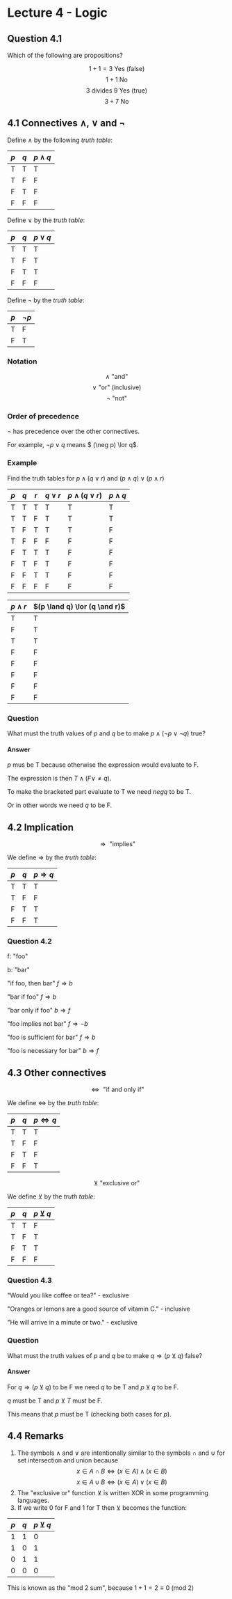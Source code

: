 # Lecture 4 - Logic

## Question 4.1

Which of the following are propositions?

$$1 + 1 = 3 \text { Yes } \text{ (false) }$$
$$1 + 1 \text { No}$$
$$3 \text { divides } 9 \text{ Yes } \text{ (true)}$$
$$3 \div 7 \text { No}$$

## 4.1 Connectives ∧, ∨ and ¬

Define $\land$ by the following _truth table_:

| $p$ | $q$ | $p \land q$ |
|-----|-----|-------------|
|  T  |  T  |     T       |
|  T  |  F  |     F       |
|  F  |  T  |     F       |
|  F  |  F  |     F       |

Define $\lor$ by the _truth table_:

| $p$ | $q$ | $p \lor q$ |
|-----|-----|------------|
|  T  |  T  |     T      |
|  T  |  F  |     T      |
|  F  |  T  |     T      |
|  F  |  F  |     F      |

Define $\neg$ by the _truth table_:

| $p$ | $\neg p$ |
|-----|----------|
|  T  |  F       |
|  F  |  T       |

### Notation

$$\land \text { "and" }$$
$$\lor \text { "or" (inclusive) }$$
$$\neg \text { "not" }$$

### Order of precedence

$\neg$ has precedence over the other connectives.

For example, $\neg p \lor q$ means $ (\neg p) \lor q$.

### Example

Find the truth tables for $p \land (q \lor r)$ and $(p \land q) \lor (p \land
r)$

| $p$ | $q$ | $r$ | $q \lor r$ | $p \land (q \lor r)$ | $p \land q$ |
|-----|-----|-----|------------|----------------------|------------|
|  T  |  T  |  T  |     T      |     T                |     T      |
|  T  |  T  |  F  |     T      |     T                |     T      |
|  T  |  F  |  T  |     T      |     T                |     F      |
|  T  |  F  |  F  |     F      |     F                |     F      |
|  F  |  T  |  T  |     T      |     F                |     F      |
|  F  |  T  |  F  |     T      |     F                |     F      |
|  F  |  F  |  T  |     T      |     F                |     F      |
|  F  |  F  |  F  |     F      |     F                |     F      |

| $p \land r$ | $(p \land q) \lor (q \and r)$ |
|-------------|-------------------------------|
|     T       |     T                         |
|     F       |     T                         |
|     T       |     T                         |
|     F       |     F                         |
|     F       |     F                         |
|     F       |     F                         |
|     F       |     F                         |
|     F       |     F                         |

### Question

What must the truth values of $p$ and $q$ be to make $p \land (\neg p \lor \neg
q)$ true?

#### Answer

$p$ mus be T because otherwise the expression would evaluate to F.

The expression is then $T \land (F \lor \neq q)$.

To make the bracketed part evaluate to T we need $neg q$ to be T.

Or in other words we need $q$ to be F.

## 4.2 Implication

$$\Rightarrow \text { "implies" }$$

We define $\Rightarrow$ by the _truth table_:

| $p$ | $q$ | $p \Rightarrow q$ |
|-----|-----|------------|
|  T  |  T  |     T      |
|  T  |  F  |     F      |
|  F  |  T  |     T      |
|  F  |  F  |     T      |

### Question 4.2

f: "foo"

b: "bar"

"if foo, then bar" $f \Rightarrow b$

"bar if foo" $f \Rightarrow b$

"bar only if foo" $b \Rightarrow f$

"foo implies not bar" $f \Rightarrow \neg b$

"foo is sufficient for bar" $f \Rightarrow b$

"foo is necessary for bar" $b \Rightarrow f$

## 4.3 Other connectives

$$\iff \text { "if and only if" }$$

We define $\iff$ by the _truth table_:

| $p$ | $q$ | $p \iff q$ |
|-----|-----|------------|
|  T  |  T  |     T      |
|  T  |  F  |     F      |
|  F  |  T  |     F      |
|  F  |  F  |     T      |

$$\veebar \text { "exclusive or" }$$

We define $\veebar$ by the _truth table_:

| $p$ | $q$ | $p \veebar q$ |
|-----|-----|------------|
|  T  |  T  |     F      |
|  T  |  F  |     T      |
|  F  |  T  |     T      |
|  F  |  F  |     F      |

### Question 4.3

"Would you like coffee or tea?" - exclusive

"Oranges or lemons are a good source of vitamin C." - inclusive

"He will arrive in a minute or two." - exclusive

### Question

What must the truth values of _p_ and _q_ be to make $q \Rightarrow (p \veebar
q)$ false?

#### Answer

For $q \Rightarrow (p \veebar q)$ to be F we need $q$ to be T and $p \veebar q$
to be F.

$q$ must be T and $p \veebar T$ must be F.

This means that $p$ must be T (checking both cases for $p$).

## 4.4 Remarks

1. The symbols $\land$ and $\lor$ are intentionally similar to the symbols $\cap$
   and $\cup$ for set intersection and union because
   $$x \in A \cap B  \Leftrightarrow (x \in A) \land (x \in B)$$
   $$x \in A \cup B  \Leftrightarrow (x \in A) \lor (x \in B)$$
2. The "exclusive or" function $\veebar$ is written XOR in some programming
   languages.
3. If we write 0 for F and 1 for T then $\veebar$ becomes the function:

| $p$ | $q$ | $p \veebar q$ |
|-----|-----|------------|
|  1  |  1  |     0      |
|  1  |  0  |     1      |
|  0  |  1  |     1      |
|  0  |  0  |     0      |

  This is known as the "mod 2 sum", because $1 + 1 = 2 \equiv 0$ (mod 2)

